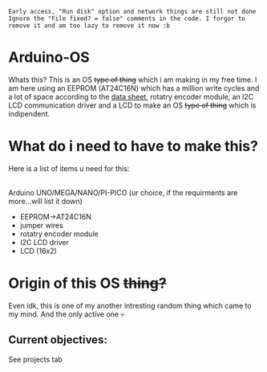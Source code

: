 ```Early access, "Run disk" option and network things are still not done```<br>
```Ignore the "File fixed? = false" comments in the code. I forgor to remove it and am too lazy to remove it now :b```
# Arduino-OS
Whats this? This is an OS ~~type of thing~~ which i am making in my free time. I am here using an EEPROM (AT24C16N) which has a million write cycles and a lot of space according to the <a href="https://cdn-reichelt.de/documents/datenblatt/A300/24C08_16.PDF">data sheet</a>, rotatry encoder module, an I2C LCD communication driver and a LCD to make an OS ~~type of thing~~ which is indipendent.

# What do i need to have to make this?
Here is a list of items u need for this:<br><br>

Arduino UNO/MEGA/NANO/PI-PICO (ur choice, if the requirments are more...will list it down)<br>
- EEPROM->AT24C16N
- jumper wires
- rotatry encoder module
- I2C LCD driver
- LCD (16x2)

# Origin of this OS ~~thing?~~
Even idk, this is one of my another intresting random thing which came to my mind. And the only active one :skull:
<br>
## Current objectives:
  See projects tab
